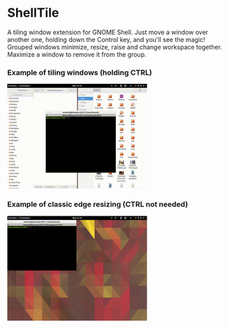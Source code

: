 # ShellTile

A tiling window extension for GNOME Shell. Just move a window over another one, holding down the Control key, and you'll see the magic! Grouped windows minimize, resize, raise and change workspace together. Maximize a window to remove it from the group.

### Example of tiling windows (holding CTRL)


![tiling windows](/README/img/window_tiling.gif)

### Example of classic edge resizing (CTRL not needed)

![tiling windows](/README/img/edge_tiling.gif)
